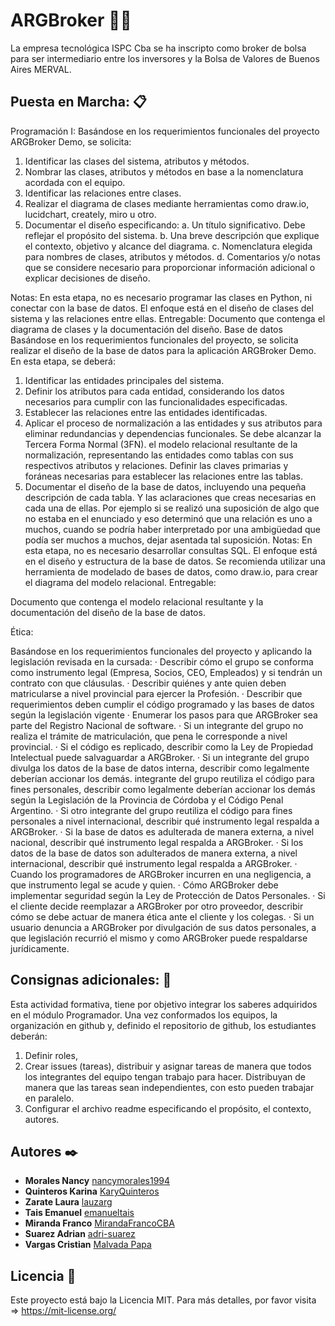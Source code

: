 # ARGBroker 🚀🚀

La empresa tecnológica ISPC Cba se ha inscripto como broker de bolsa para ser intermediario entre los inversores y la Bolsa de Valores de Buenos Aires MERVAL.

## Puesta en Marcha: 📋

Programación I:
Basándose en los requerimientos funcionales del proyecto ARGBroker Demo, se solicita:
1. Identificar las clases del sistema, atributos y métodos.
2. Nombrar las clases, atributos y métodos en base a la nomenclatura acordada con el
equipo.
3. Identificar las relaciones entre clases.
4. Realizar el diagrama de clases mediante herramientas como draw.io, lucidchart,
creately, miro u otro.
5. Documentar el diseño especificando:
a. Un título significativo. Debe reflejar el propósito del sistema.
b. Una breve descripción que explique el contexto, objetivo y alcance del
diagrama.
c. Nomenclatura elegida para nombres de clases, atributos y métodos.
d. Comentarios y/o notas que se considere necesario para proporcionar
información adicional o explicar decisiones de diseño.

Notas:
En esta etapa, no es necesario programar las clases en Python, ni conectar con la base de
datos. El enfoque está en el diseño de clases del sistema y las relaciones entre ellas.
Entregable:
Documento que contenga el diagrama de clases y la documentación del diseño.
Base de datos
Basándose en los requerimientos funcionales del proyecto, se solicita realizar el diseño de
la base de datos para la aplicación ARGBroker Demo.
En esta etapa, se deberá:
1. Identificar las entidades principales del sistema.
2. Definir los atributos para cada entidad, considerando los datos necesarios para
cumplir con las funcionalidades especificadas.
3. Establecer las relaciones entre las entidades identificadas.
4. Aplicar el proceso de normalización a las entidades y sus atributos para eliminar
redundancias y dependencias funcionales. Se debe alcanzar la Tercera Forma
Normal (3FN).
el modelo relacional resultante de la normalización, representando las entidades
como tablas con sus respectivos atributos y relaciones. Definir las claves primarias y
foráneas necesarias para establecer las relaciones entre las tablas.
6. Documentar el diseño de la base de datos, incluyendo una pequeña descripción de
cada tabla. Y las aclaraciones que creas necesarias en cada una de ellas. Por
ejemplo si se realizó una suposición de algo que no estaba en el enunciado y eso
determinó que una relación es uno a muchos, cuando se podría haber interpretado
por una ambigüedad que podía ser muchos a muchos, dejar asentada tal suposición.
Notas:
En esta etapa, no es necesario desarrollar consultas SQL. El enfoque está en el diseño y
estructura de la base de datos.
Se recomienda utilizar una herramienta de modelado de bases de datos, como draw.io, para
crear el diagrama del modelo relacional.
Entregable:

Documento que contenga el modelo relacional resultante y la documentación del diseño de
la base de datos.

Ética:

Basándose en los requerimientos funcionales del proyecto y aplicando la legislación
revisada en la cursada:
· Describir cómo el grupo se conforma como instrumento legal (Empresa, Socios, CEO,
Empleados) y si tendrán un contrato con que cláusulas.
· Describir quiénes y ante quien deben matricularse a nivel provincial para ejercer la
Profesión.
· Describir que requerimientos deben cumplir el código programado y las bases de
datos según la legislación vigente
· Enumerar los pasos para que ARGBroker sea parte del Registro Nacional de
software.
· Si un integrante del grupo no realiza el trámite de matriculación, que pena le
corresponde a nivel provincial.
· Si el código es replicado, describir como la Ley de Propiedad Intelectual puede
salvaguardar a ARGBroker.
· Si un integrante del grupo divulga los datos de la base de datos interna, describir
como legalmente deberían accionar los demás.
integrante del grupo reutiliza el código para fines personales, describir como legalmente
deberían accionar los demás según la Legislación de la Provincia de Córdoba y el
Código Penal Argentino.
· Si otro integrante del grupo reutiliza el código para fines personales a nivel
internacional, describir qué instrumento legal respalda a ARGBroker.
· Si la base de datos es adulterada de manera externa, a nivel nacional, describir qué
instrumento legal respalda a ARGBroker.
· Si los datos de la base de datos son adulterados de manera externa, a nivel
internacional, describir qué instrumento legal respalda a ARGBroker.
· Cuando los programadores de ARGBroker incurren en una negligencia, a que
instrumento legal se acude y quien.
· Cómo ARGBroker debe implementar seguridad según la Ley de Protección de Datos
Personales.
· Si el cliente decide reemplazar a ARGBroker por otro proveedor, describir cómo se
debe actuar de manera ética ante el cliente y los colegas.
· Si un usuario denuncia a ARGBroker por divulgación de sus datos personales, a que
legislación recurrió el mismo y como ARGBroker puede respaldarse jurídicamente.

## Consignas adicionales: 🚀

Esta actividad formativa, tiene por objetivo integrar los saberes adquiridos en el módulo Programador. Una vez conformados los equipos, la organización en github y, definido el repositorio de github, los estudiantes deberán:

1. Definir roles,
2. Crear issues (tareas), distribuir y asignar tareas de manera que todos los integrantes del equipo tengan trabajo para hacer. Distribuyan de manera que las tareas sean independientes, con esto pueden trabajar en paralelo.
3. Configurar el archivo readme especificando el propósito, el contexto, autores.

## Autores ✒️
* **Morales Nancy**  [nancymorales1994](https://github.com/nancymorales1994)
* **Quinteros Karina**  [KaryQuinteros](https://github.com/KaryQuinteros)
* **Zarate Laura**  [lauzarg](https://github.com/lauzarg)
* **Tais Emanuel**  [emanueltais](https://github.com/emanueltais)
* **Miranda Franco**  [MirandaFrancoCBA](https://github.com/MirandaFrancoCBA)
* **Suarez Adrian**  [adri-suarez](https://github.com/adri-suarez)
* **Vargas Cristian**  [Malvada Papa](https://github.com/Malvadapapa)


## Licencia 📄

Este proyecto está bajo la Licencia MIT. Para más detalles, por favor visita => https://mit-license.org/